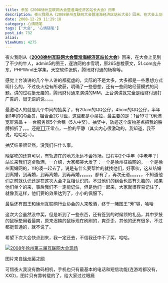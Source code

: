 ```yaml
---
title: 参加《2008徐州互联网大会暨淮海经济区站长大会》归来
description: 夜火我刚从《2008徐州互联网大会暨淮海经济区站长大会》回来，在大会上见到了不少的牛人，admin5的图王，逐浪网的李雪明，原265总裁蔡文，51.com庞升东，PHPWind王学集，天空软件张鹤，腾讯财付通的杨柳等。感觉上台演讲的几个牛人讲的都挺虚的，实际的不是太多，大多都是一些思想方式啊什么的，不过夜火也有所收获，明确了一些思想，还有一些网站经营模式的问题。讲的过程挺无趣的，腾讯财付通来演讲的MM，上台演讲就完全是给财付通打广告的，很无语的说。。。。
date: 2008-12-29 11:29:18
category: 心情随笔
tags: ['大会', '心情随笔']
post_id: 732
alias:
ViewNums: 4275
---
```


夜火我刚从《[**2008徐州互联网大会暨淮海经济区站长大会**](http://www.xuzhou.org/2008/)》回来，在大会上见到了不少的牛人，admin5的图王，逐浪网的李雪明，原265总裁蔡文，51.com庞升东，PHPWind王学集，天空软件张鹤，腾讯财付通的杨柳等。

感觉上台演讲的几个牛人讲的都挺虚的，实际的不是太多，大多都是一些思想方式啊什么的，不过夜火也有所收获，明确了一些思想，还有一些网站经营模式的问题。讲的过程挺无趣的，腾讯财付通来演讲的MM，上台演讲就完全是给财付通打广告的，很无语的说。。。。

最激动人的就是几个中间的抽奖了，有20cm的QQ公仔，45cm的QQ公仔，半年到1年的QQ会员，铝合金2G U盘，这些都是小菜拉，最主要的是：1台19寸飞利浦宽屏液晶 + 一台服务器5个合租（5人中奖）。抽奖中，轨迹这个废物差点把我的胳膊抓折了。。。还是[TT](http://www.yzzly.com)正常点，一脸的平静（其实内心很激动的，我知道，我不说，哈哈哈~）。

抽奖结果很显然，没我们仨什么事。

晚宴吃的还算可以，有轨迹在的地方永远不会冷场。过程中2个中年（中老年？）站长来我们这桌敬酒，一介绍，大家都笑大发了：一个是徐州征婚网的，一个是徐州离婚网的，Y的凑一起去了，说是有什么要帮忙的就找他们，好家伙，这从结婚到离婚，到再婚，到再离婚，到再再婚。。。。。。都有了，再次无语。。。。。，不知道他们之前就认识还是在这次大会才互相认识的。不过他们的组合也蛮有头脑的，如果他们单个的来，事后我们不一定能记住，但是他们一起来，大家就很容易记住了，就像我这样，他们要的效果达到了，小小的佩服下。

最后还有图王和徐州互联网行业协会的人来敬酒，终于一睹图王“芳”容，哈哈

这次大会虽然没中奖，但是听到了一些东西，还有签到的时候领的礼品，其中罗技的鼠标垫用着最爽，原来迟钝的鼠标现在刷刷的，爽歪歪，其他的还有很多，不过都挺普通的，就不说了。

希望下次大会快点到来，我一定还去，不信我还中不了奖，哈哈。

[![2008年徐州第三届互联网大会现场](http://www.xuzhoujob.com/ejz_login/Web_Editor/UploadFile/200812291003960.jpg)](/blog/732a)

图片来自[徐州英才网](http://www.xuzhoujob.com/)

可惜夜火我没有数码相机，手机也只有最基本的电话和短信功能(连游戏都没有，XXD)，图片只有靠转载的了，给大家过过眼瘾

